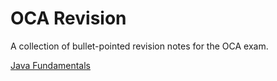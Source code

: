 # OCA Revision

A collection of bullet-pointed revision notes for the OCA exam.

[Java Fundamentals](fundamentals.md)